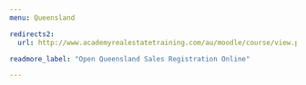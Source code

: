 ```yaml
---
menu: Queensland

redirects2:
  url: http://www.academyrealestatetraining.com/au/moodle/course/view.php?id=5

readmore_label: "Open Queensland Sales Registration Online"

---
```

